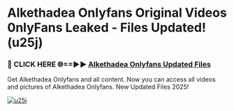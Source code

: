 # Alkethadea Onlyfans Original Videos 0nlyFans Leaked - Files Updated! (u25j)

<h3>🔴 CLICK HERE 🌐==►► <a href="https://tinyurl.com/ehrbuxhb" rel="nofollow">Alkethadea Onlyfans Updated Files</a></h3>

Get Alkethadea Onlyfans and all content. Now you can access all videos and pictures of Alkethadea Onlyfans. New Updated Files 2025!

[![u25j](https://i.imgur.com/lVYEuWS.gif)](https://tinyurl.com/ehrbuxhb)
